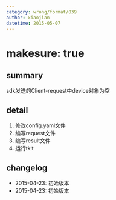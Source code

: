 ```yaml
---
category: wrong/format/039
author: xiaojian
datetime: 2015-05-07
---
```


# makesure: true

## summary

sdk发送的Client-request中device对象为空

## detail

1. 修改config.yaml文件
1. 编写request文件
1. 编写result文件
1. 运行tkit

## changelog

- 2015-04-23: 初始版本
- 2015-04-23: 初始版本
